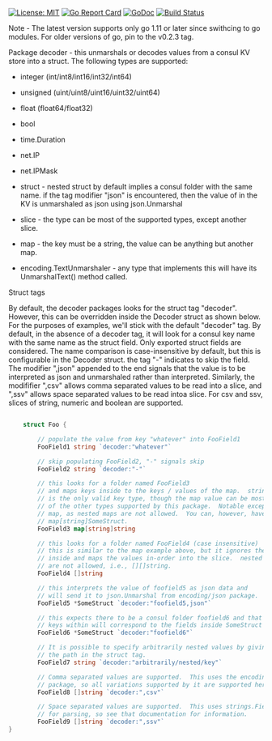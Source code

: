 [![License: MIT](https://img.shields.io/badge/License-MIT-yellow.svg)](https://opensource.org/licenses/MIT)
[![Go Report Card](https://goreportcard.com/badge/github.com/myENA/consul-decoder)](https://goreportcard.com/report/github.com/myENA/consul-decoder)
[![GoDoc](https://godoc.org/github.com/myENA/consul-decoder?status.svg)](https://pkg.go.dev/github.com/myENA/consul-decoder)
[![Build Status](https://github.com/myENA/consul-decoder/actions/workflows/build.yml/badge.svg)](https://github.com/myENA/consul-decoder/actions/workflows/build.yml)

Note - The latest version supports only go 1.11 or later since swithcing to go modules.  For older versions of go, pin to the v0.2.3 tag.

Package decoder - this unmarshals or decodes values from a consul KV store into a struct. The following types are supported:

* integer (int/int8/int16/int32/int64)
* unsigned (uint/uint8/uint16/uint32/uint64)
* float (float64/float32)
* bool
* time.Duration
* net.IP
* net.IPMask
* struct - nested struct by default implies a consul folder with the same name.
         if the tag modifier "json" is encountered, then the value of in the KV
         is unmarshaled as json using json.Unmarshal

* slice - the type can be most of the supported types, except another slice.
* map - the key must be a string, the value can be anything but another map.
* encoding.TextUnmarshaler - any type that implements this will have its UnmarshalText() method called.         

Struct tags

By default, the decoder packages looks for the struct tag "decoder". However,
 this can be overridden inside the Decoder struct as shown below. For the 
 purposes of examples, we'll stick with the default "decoder" tag. By default, 
 in the absence of a decoder tag, it will look for a consul key name with the 
 same name as the struct field. Only exported struct fields are considered. 
 The name comparison is case-insensitive by default, but this is configurable 
 in the Decoder struct. the tag "-" indicates to skip the field. The modifier 
 ",json" appended to the end signals that the value is to be interpreted as 
 json and unmarshaled rather than interpreted. Similarly, the modififier 
 ",csv" allows comma separated values to be read into a slice, and ",ssv" 
 allows space separated values to be read intoa slice. For csv and ssv, slices
  of string, numeric and boolean are supported.

```go

    struct Foo {

        // populate the value from key "whatever" into FooField1
        FooField1 string `decoder:"whatever"`

        // skip populating FooField2, "-" signals skip
        FooField2 string `decoder:"-"`

        // this looks for a folder named FooField3
        // and maps keys inside to the keys / values of the map.  string
        // is the only valid key type, though the map value can be most any
        // of the other types supported by this package.  Notable exception
        // map, as nested maps are not allowed.  You can, however, have a
        // map[string]SomeStruct.
        FooField3 map[string]string

        // this looks for a folder named FooField4 (case insensitive)
        // this is similar to the map example above, but it ignores the keys
        // inside and maps the values in-order into the slice.  nested slices
        // are not allowed, i.e., [][]string.
        FooField4 []string

        // this interprets the value of foofield5 as json data and
        // will send it to json.Unmarshal from encoding/json package.
        FooField5 *SomeStruct `decoder:"foofield5,json"`

        // this expects there to be a consul folder foofield6 and that the
        // keys within will correspond to the fields inside SomeStruct type.
        FooField6 *SomeStruct `decoder:"foofield6"`

        // It is possible to specify arbitrarily nested values by giving
        // the path in the struct tag.
        FooField7 string `decoder:"arbitrarily/nested/key"`

        // Comma separated values are supported.  This uses the encoding/csv
        // package, so all variations supported by it are supported here.
        FooField8 []string `decoder:",csv"`

        // Space separated values are supported.  This uses strings.Fields
        // for parsing, so see that documentation for information.
        FooField9 []string `decoder:",ssv"`
}
```
